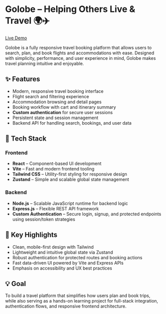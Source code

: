 # Golobe – Helping Others Live & Travel 🌍✈️

[Live Demo](https://chibuike-web.github.io/Golobe/)

Golobe is a fully responsive travel booking platform that allows users to search, plan, and book flights and accommodations with ease. Designed with simplicity, performance, and user experience in mind, Golobe makes travel planning intuitive and enjoyable.

## ✨ Features

- Modern, responsive travel booking interface
- Flight search and filtering experience
- Accommodation browsing and detail pages
- Booking workflow with cart and itinerary summary
- **Custom authentication** for secure user sessions
- Persistent state and session management
- Backend API for handling search, bookings, and user data

## 🔧 Tech Stack

### Frontend

- **React** – Component-based UI development
- **Vite** – Fast and modern frontend tooling
- **Tailwind CSS** – Utility-first styling for responsive design
- **Zustand** – Simple and scalable global state management

### Backend

- **Node.js** – Scalable JavaScript runtime for backend logic
- **Express.js** – Flexible REST API framework
- **Custom Authentication** – Secure login, signup, and protected endpoints using session/token strategies

## 🧠 Key Highlights

- Clean, mobile-first design with Tailwind
- Lightweight and intuitive global state via Zustand
- Robust authentication for protected routes and booking actions
- Fast data-driven UI powered by Vite and Express APIs
- Emphasis on accessibility and UX best practices

## 💡 Goal

To build a travel platform that simplifies how users plan and book trips, while also serving as a hands-on learning project for full-stack integration, authentication flows, and responsive frontend architecture.
